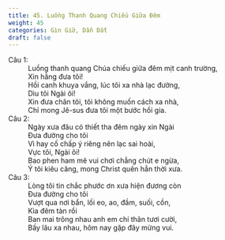 ```yaml
---
title: 45. Luồng Thanh Quang Chiếu Giữa Đêm
weight: 45
categories: Gìn Giữ, Dẫn Dắt
draft: false
---
```

<dl><dt>Câu 1:</dt><dd data-verse="1"> Luồng thanh quang Chúa chiếu giữa đêm mịt canh trường, <br/>Xin hằng đưa tôi! <br/>Hồi canh khuya vắng, lúc tôi xa nhà lạc đường, <br/>Dìu tôi Ngài ôi! <br/>Xin đưa chân tôi, tôi không muốn cách xa nhà, <br/>Chỉ mong Jê-sus đưa tôi một bước hồi gia. </dd><dt>Câu 2:</dt><dd data-verse="2"> Ngày xưa đâu có thiết tha đêm ngày xin Ngài <br/>Đưa đường cho tôi <br/>Vì hay cố chấp ý riêng nên lạc sai hoài, <br/>Vực tôi, Ngài ôi! <br/>Bao phen ham mê vui chơi chẳng chút e ngừa, <br/>Ý tôi kiêu căng, mong Christ quên hẳn thời xưa. </dd><dt>Câu 3:</dt><dd data-verse="3">Lòng tôi tin chắc phước ơn xưa hiện đương còn <br/>Đưa đường cho tôi <br/>Vượt qua nơi bẩn, lối eo, ao, đầm, suối, cồn, <br/>Kìa đêm tàn rồi <br/>Ban mai trông nhau anh em chí thân tươi cười, <br/>Bấy lâu xa nhau, hôm nay gặp đây mừng vui. </dd></dl>